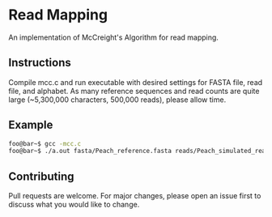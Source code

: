 # Read Mapping

An implementation of McCreight's Algorithm for read mapping.

## Instructions

Compile mcc.c and run executable with desired settings for FASTA file, read file, and alphabet. As many reference sequences and read counts are quite large (~5,300,000 characters, 500,000 reads), please allow time.

## Example

```bash
foo@bar~$ gcc -mcc.c
foo@bar~$ ./a.out fasta/Peach_reference.fasta reads/Peach_simulated_reads.fasta alphabet/DNA_alphabet.txt 
```

## Contributing
Pull requests are welcome. For major changes, please open an issue first to discuss what you would like to change.


